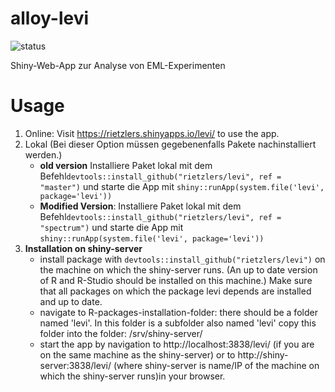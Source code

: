 # alloy-levi

![status](https://img.shields.io/badge/status-under_development-orange)

Shiny-Web-App zur Analyse von EML-Experimenten

# Usage

1. Online: Visit https://rietzlers.shinyapps.io/levi/ to use the app. 
2. Lokal (Bei dieser Option müssen gegebenenfalls Pakete nachinstalliert werden.)
    - **old version** Installiere Paket lokal mit dem Befehl`devtools::install_github("rietzlers/levi", ref = "master")` 
    und starte die App mit `shiny::runApp(system.file('levi', package='levi'))`
    - **Modified Version**: Installiere Paket lokal mit dem Befehl`devtools::install_github("rietzlers/levi", ref = "spectrum")` 
    und starte die App mit `shiny::runApp(system.file('levi', package='levi'))`
3. **Installation on shiny-server**
    - install package with `devtools::install_github("rietzlers/levi")` on the machine on which
    the shiny-server runs. (An up to date version of R and R-Studio should be installed on this
    machine.) Make sure that all packages on which the package levi depends are installed and 
    up to date.
    - navigate to R-packages-installation-folder: there should be a folder named 'levi'.
    In this folder is a subfolder also named 'levi' copy this folder into the folder:
    /srv/shiny-server/
    - start the app by navigation to http://localhost:3838/levi/ (if you are on the
    same machine as the shiny-server) or to http://shiny-server:3838/levi/ 
    (where shiny-server is name/IP of the machine on which the shiny-server runs)in your browser.






